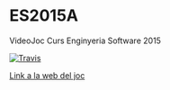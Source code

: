 # ES2015A
VideoJoc Curs Enginyeria Software 2015

[![Travis](https://secure.travis-ci.org/eloipuertas/ES2015A.png)](http://travis-ci.org/eloipuertas/ES2015A)

[Link a la web del joc](http://eloipuertas.github.io/ES2015A)

